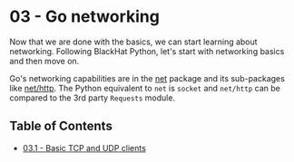 # 03 - Go networking
Now that we are done with the basics, we can start learning about networking. Following BlackHat Python, let's start with networking basics and then move on.

Go's networking capabilities are in the [net][net-pkg] package and its sub-packages like [net/http][net-http-pkg]. The Python equivalent to `net` is `socket` and `net/http` can be compared to the 3rd party `Requests` module.

## Table of Contents

- [03.1 - Basic TCP and UDP clients](03.1.md)

<!-- Links -->

[net-pkg]: https://golang.org/pkg/net/
[net-http-pkg]: https://golang.org/pkg/net/http/
